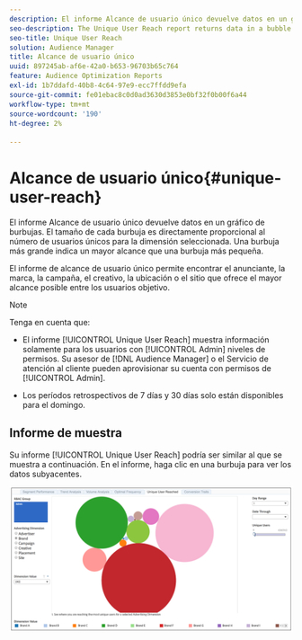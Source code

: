 ```yaml
---
description: El informe Alcance de usuario único devuelve datos en un gráfico de burbujas. El tamaño de cada burbuja es directamente proporcional al número de usuarios únicos para la dimensión seleccionada. Una burbuja más grande indica un mayor alcance que una burbuja más pequeña. El informe de alcance de usuario único permite encontrar el anunciante, la marca, la campaña, el creativo, la ubicación o el sitio que ofrece el mayor alcance posible entre los usuarios objetivo.
seo-description: The Unique User Reach report returns data in a bubble chart. Each bubble is sized in direct proportion to the number of unique users for your selected dimension. A larger bubble indicates greater reach than a smaller bubble. The Unique User Reach report helps you find the advertiser, brand, campaign, creative, placement, or site that provides the broadest reach against your targeted users.
seo-title: Unique User Reach
solution: Audience Manager
title: Alcance de usuario único
uuid: 897245ab-af6e-42a0-b653-96703b65c764
feature: Audience Optimization Reports
exl-id: 1b7ddafd-40b8-4c64-97e9-ecc7ffdd9efa
source-git-commit: fe01ebac8c0d0ad3630d3853e0bf32f0b00f6a44
workflow-type: tm+mt
source-wordcount: '190'
ht-degree: 2%

---
```


# Alcance de usuario único{#unique-user-reach}

El informe Alcance de usuario único devuelve datos en un gráfico de burbujas. El tamaño de cada burbuja es directamente proporcional al número de usuarios únicos para la dimensión seleccionada. Una burbuja más grande indica un mayor alcance que una burbuja más pequeña.

El informe de alcance de usuario único permite encontrar el anunciante, la marca, la campaña, el creativo, la ubicación o el sitio que ofrece el mayor alcance posible entre los usuarios objetivo.

>[!NOTE]
>
>Tenga en cuenta que:
>
>* El informe [!UICONTROL Unique User Reach] muestra información solamente para los usuarios con [!UICONTROL Admin] niveles de permisos. Su asesor de [!DNL Audience Manager] o el Servicio de atención al cliente pueden aprovisionar su cuenta con permisos de [!UICONTROL Admin].
>
>* Los períodos retrospectivos de 7 días y 30 días solo están disponibles para el domingo.

## Informe de muestra

Su informe [!UICONTROL Unique User Reach] podría ser similar al que se muestra a continuación. En el informe, haga clic en una burbuja para ver los datos subyacentes.

![](assets/unique-user-reach.png)
